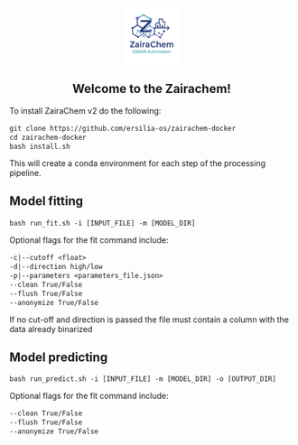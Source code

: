 <div id="top"></div>
<p align="center">
  <img src="/asset/zairachem_logo.png" height="100" alt="Zairachem logo">
</p>
<h2 align="center"> Welcome to the Zairachem!</h2>
To install ZairaChem v2 do the following:

``` 
git clone https://github.com/ersilia-os/zairachem-docker
cd zairachem-docker
bash install.sh
```
This will create a conda environment for each step of the processing pipeline.

## Model fitting

```
bash run_fit.sh -i [INPUT_FILE] -m [MODEL_DIR]
```
Optional flags for the fit command include:
```
-c|--cutoff <float>
-d|--direction high/low
-p|--parameters <parameters_file.json>
--clean True/False
--flush True/False
--anonymize True/False
```
If no cut-off and direction is passed the file must contain a column with the data already binarized

## Model predicting

```
bash run_predict.sh -i [INPUT_FILE] -m [MODEL_DIR] -o [OUTPUT_DIR]
```
Optional flags for the fit command include:
```
--clean True/False
--flush True/False
--anonymize True/False
```